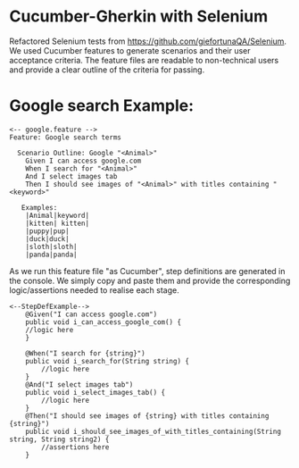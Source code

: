 # Cucumber-Gherkin with Selenium

Refactored Selenium tests from https://github.com/giefortunaQA/Selenium. We used Cucumber features to generate scenarios and their user acceptance criteria.
The feature files are readable to non-technical users and provide a clear outline of the criteria for passing. 

# Google search Example:
```
<-- google.feature -->
Feature: Google search terms

  Scenario Outline: Google "<Animal>"
    Given I can access google.com
    When I search for "<Animal>"
    And I select images tab
    Then I should see images of "<Animal>" with titles containing "<keyword>"
    
   Examples:
	|Animal|keyword|
	|kitten| kitten|
	|puppy|pup|
	|duck|duck|
	|sloth|sloth|
	|panda|panda|
 ```
 
 As we run this feature file "as Cucumber", step definitions are generated in the console. We simply copy and paste them and provide the corresponding logic/assertions needed to realise each stage.

```
<--StepDefExample-->
	@Given("I can access google.com")
	public void i_can_access_google_com() {
    //logic here
	}

	@When("I search for {string}")
	public void i_search_for(String string) {
		//logic here
	}
	@And("I select images tab")
	public void i_select_images_tab() {
	    //logic here
	}
	@Then("I should see images of {string} with titles containing {string}")
	public void i_should_see_images_of_with_titles_containing(String string, String string2) {
		//assertions here
	}
 ```

